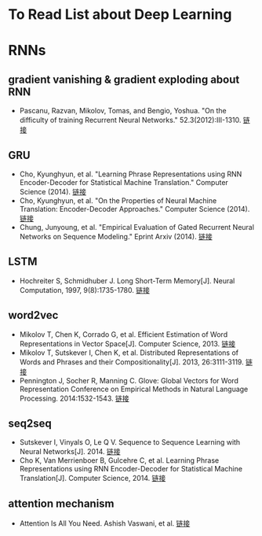 # To Read List about Deep Learning

# RNNs
## gradient vanishing & gradient exploding about RNN
- Pascanu, Razvan, Mikolov, Tomas, and Bengio, Yoshua. "On the difficulty of training Recurrent Neural Networks." 52.3(2012):III-1310. [链接](http://proceedings.mlr.press/v28/pascanu13.pdf)

## GRU
- Cho, Kyunghyun, et al. "Learning Phrase Representations using RNN Encoder-Decoder for Statistical Machine Translation." Computer Science (2014). [链接](https://arxiv.org/pdf/1406.1078v3.pdf)
- Cho, Kyunghyun, et al. "On the Properties of Neural Machine Translation: Encoder-Decoder Approaches." Computer Science (2014). [链接](https://arxiv.org/pdf/1409.1259.pdf)
- Chung, Junyoung, et al. "Empirical Evaluation of Gated Recurrent Neural Networks on Sequence Modeling." Eprint Arxiv (2014). [链接](https://arxiv.org/pdf/1412.3555.pdf)

## LSTM
- Hochreiter S, Schmidhuber J. Long Short-Term Memory[J]. Neural Computation, 1997, 9(8):1735-1780. [链接](https://www.bioinf.jku.at/publications/older/2604.pdf)


## word2vec
- Mikolov T, Chen K, Corrado G, et al. Efficient Estimation of Word Representations in Vector Space[J]. Computer Science, 2013. [链接](https://arxiv.org/pdf/1301.3781.pdf)
- Mikolov T, Sutskever I, Chen K, et al. Distributed Representations of Words and Phrases and their Compositionality[J]. 2013, 26:3111-3119. [链接](https://papers.nips.cc/paper/5021-distributed-representations-of-words-and-phrases-and-their-compositionality.pdf)
- Pennington J, Socher R, Manning C. Glove: Global Vectors for Word Representation Conference on Empirical Methods in Natural Language Processing. 2014:1532-1543. [链接](https://www.aclweb.org/anthology/D14-1162)


## seq2seq
- Sutskever I, Vinyals O, Le Q V. Sequence to Sequence Learning with Neural Networks[J]. 2014. [链接](https://papers.nips.cc/paper/5346-sequence-to-sequence-learning-with-neural-networks.pdf)
- Cho K, Van Merrienboer B, Gulcehre C, et al. Learning Phrase Representations using RNN Encoder-Decoder for Statistical Machine Translation[J]. Computer Science, 2014. [链接](https://arxiv.org/pdf/1406.1078.pdf)

## attention mechanism
- Attention Is All You Need. Ashish Vaswani, et al. [链接](https://arxiv.org/pdf/1706.03762.pdf)